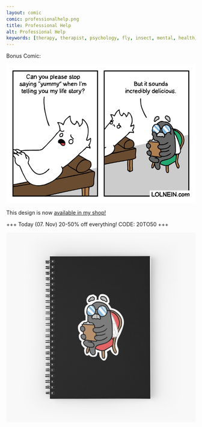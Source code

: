 ```yaml
---
layout: comic
comic: professionalhelp.png
title: Professional Help
alt: Professional Help
keywords: [therapy, therapist, psychology, fly, insect, mental, health, depression, help, session, nice]
---
```


Bonus Comic:

![Professional Help Bonus](/images/professionalhelp_bonus.png)

This design is now [available in my shop!](https://www.redbubble.com/shop/Lolnein)

+++ Today (07. Nov) 20-50% off everything! CODE: 20TO50 +++ 


[![Dr. Fly Notebook](/images/drfly_notebook.jpg)](https://www.redbubble.com/shop/Lolnein)